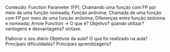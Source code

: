 Conteúdo:
Function Parameter (FP);
Chamando uma função com FP por meio de uma função nomeada;
Função anônima;
Chamada de uma função com FP por meio de uma função anônima;
Diferenças entre função anônima e nomeada;
Arrow Function → O que é? Objetivo? quando utilizar? vantagens e desvantagens? sintaxe.

Elaborar o seu diário
Objetivos da aula?
O que foi realizado na aula?
Principais dificuldades?
Principais aprendizagens?
